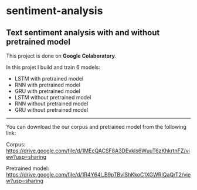 # sentiment-analysis
## Text sentiment analysis with and without pretrained model
This project is done on **Google Colaboratory**.

In this projet I build and train 6 models:

  - LSTM with pretrained model
  - RNN with pretrained model
  - GRU with pretrained model
  - LSTM without pretrained model
  - RNN without pretrained model
  - GRU without pretrained model

***
You can download the our corpus and pretrained model from the following link:

Corpus: https://drive.google.com/file/d/1MEcQACSF8A3DEvkIs6WuuT6zKhkrtnFZ/view?usp=sharing

Pretrained model: https://drive.google.com/file/d/1R4Y64l_B9pTBvIShKkoC1XGWRIQaQrT2/view?usp=sharing
